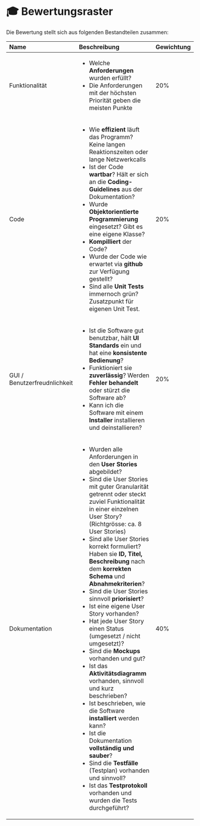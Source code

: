 # 🎓 Bewertungsraster

Die Bewertung stellt sich aus folgenden Bestandteilen zusammen:

<table>
  <thead>
    <tr>
      <th style="text-align:left">Name</th>
      <th style="text-align:left">Beschreibung</th>
      <th style="text-align:left">Gewichtung</th>
    </tr>
  </thead>
  <tbody>
    <tr>
      <td style="text-align:left">Funktionalit&#xE4;t</td>
      <td style="text-align:left">
        <ul>
          <li>Welche <b>Anforderungen</b> wurden erf&#xFC;llt?</li>
          <li>Die Anforderungen mit der h&#xF6;chsten Priorit&#xE4;t geben die meisten
            Punkte</li>
        </ul>
      </td>
      <td style="text-align:left">20%</td>
    </tr>
    <tr>
      <td style="text-align:left">Code</td>
      <td style="text-align:left">
        <ul>
          <li>Wie <b>effizient</b> l&#xE4;uft das Programm? Keine langen Reaktionszeiten
            oder lange Netzwerkcalls</li>
          <li>Ist der Code <b>wartbar</b>? H&#xE4;lt er sich an die <b>Coding-Guidelines</b> aus
            der Dokumentation?</li>
          <li>Wurde <b>Objektorientierte Programmierung</b> eingesetzt? Gibt es eine eigene
            Klasse?</li>
          <li><b>Kompilliert</b> der Code?</li>
          <li>Wurde der Code wie erwartet via <b>github</b> zur Verf&#xFC;gung gestellt?</li>
          <li>Sind alle<b> Unit Tests</b> immernoch gr&#xFC;n? Zusatzpunkt f&#xFC;r eigenen
            Unit Test.</li>
        </ul>
      </td>
      <td style="text-align:left">20%</td>
    </tr>
    <tr>
      <td style="text-align:left">GUI / Benutzerfreudnlichkeit</td>
      <td style="text-align:left">
        <ul>
          <li>Ist die Software gut benutzbar, h&#xE4;lt <b>UI Standards</b> ein und hat
            eine <b>konsistente Bedienung</b>?</li>
          <li>Funktioniert sie <b>zuverl&#xE4;ssig</b>? Werden <b>Fehler behandelt</b> oder
            st&#xFC;rzt die Software ab?</li>
          <li>Kann ich die Software mit einem <b>Installer</b> installieren und deinstallieren?</li>
        </ul>
      </td>
      <td style="text-align:left">20%</td>
    </tr>
    <tr>
      <td style="text-align:left">Dokumentation</td>
      <td style="text-align:left">
        <ul>
          <li>Wurden alle Anforderungen in den <b>User Stories </b>abgebildet?</li>
          <li>Sind die User Stories mit guter Granularit&#xE4;t getrennt oder steckt
            zuviel Funktionalit&#xE4;t in einer einzelnen User Story? (Richtgr&#xF6;sse:
            ca. 8 User Stories)</li>
          <li>Sind alle User Stories korrekt formuliert? Haben sie <b>ID, Titel, Beschreibung</b> nach
            dem <b>korrekten Schema</b> und <b>Abnahmekriterien</b>?</li>
          <li>Sind die User Stories sinnvoll <b>priorisiert</b>?</li>
          <li>Ist eine eigene User Story vorhanden?</li>
          <li>Hat jede User Story einen Status (umgesetzt / nicht umgesetzt)?</li>
          <li>Sind die <b>Mockups</b> vorhanden und gut?</li>
          <li>Ist das <b>Aktivit&#xE4;tsdiagramm</b> vorhanden, sinnvoll und kurz beschrieben?</li>
          <li>Ist beschrieben, wie die Software <b>installiert</b> werden kann?</li>
          <li>Ist die Dokumentation <b>vollst&#xE4;ndig und sauber</b>?</li>
          <li>Sind die <b>Testf&#xE4;lle</b> (Testplan) vorhanden und sinnvoll?</li>
          <li>Ist das <b>Testprotokoll</b> vorhanden und wurden die Tests durchgef&#xFC;hrt?</li>
        </ul>
      </td>
      <td style="text-align:left">40%</td>
    </tr>
  </tbody>
</table>





